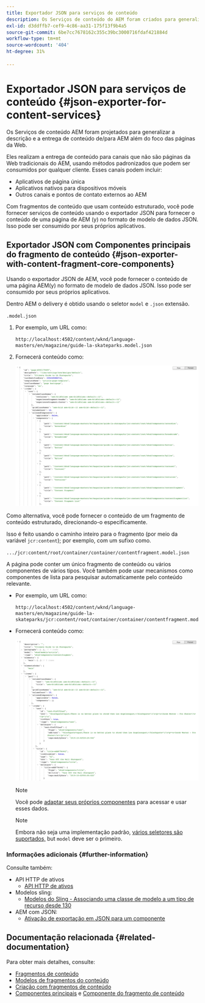 ```yaml
---
title: Exportador JSON para serviços de conteúdo
description: Os Serviços de conteúdo do AEM foram criados para generalizar a descrição e a entrega de conteúdo de e para o AEM para além do foco em páginas da Web. Eles realizam a entrega de conteúdo para canais que não são páginas da Web tradicionais do AEM, usando métodos padronizados que podem ser consumidos por qualquer cliente.
exl-id: d3ddffb7-cef9-4c86-aa31-175f13f9b4a5
source-git-commit: 6be7cc7678162c355c39bc3000716fdaf421884d
workflow-type: tm+mt
source-wordcount: '404'
ht-degree: 31%

---
```


# Exportador JSON para serviços de conteúdo {#json-exporter-for-content-services}

Os Serviços de conteúdo AEM foram projetados para generalizar a descrição e a entrega de conteúdo de/para AEM além do foco das páginas da Web.

Eles realizam a entrega de conteúdo para canais que não são páginas da Web tradicionais do AEM, usando métodos padronizados que podem ser consumidos por qualquer cliente. Esses canais podem incluir:

* Aplicativos de página única
* Aplicativos nativos para dispositivos móveis
* Outros canais e pontos de contato externos ao AEM

Com fragmentos de conteúdo que usam conteúdo estruturado, você pode fornecer serviços de conteúdo usando o exportador JSON para fornecer o conteúdo de uma página de AEM (y) no formato de modelo de dados JSON. Isso pode ser consumido por seus próprios aplicativos.

## Exportador JSON com Componentes principais do fragmento de conteúdo {#json-exporter-with-content-fragment-core-components}

Usando o exportador JSON de AEM, você pode fornecer o conteúdo de uma página AEM(y) no formato de modelo de dados JSON. Isso pode ser consumido por seus próprios aplicativos.

Dentro AEM o delivery é obtido usando o seletor `model` e `.json` extensão.

`.model.json`

1. Por exemplo, um URL como:

   ```shell
   http://localhost:4502/content/wknd/language-masters/en/magazine/guide-la-skateparks.model.json
   ```

1. Fornecerá conteúdo como:

   ![Modelo JSON de conteúdo WKND](assets/json-model-wknd.png)

Como alternativa, você pode fornecer o conteúdo de um fragmento de conteúdo estruturado, direcionando-o especificamente.

Isso é feito usando o caminho inteiro para o fragmento (por meio da variável `jcr:content`); por exemplo, com um sufixo como.

`.../jcr:content/root/container/container/contentfragment.model.json`

A página pode conter um único fragmento de conteúdo ou vários componentes de vários tipos. Você também pode usar mecanismos como componentes de lista para pesquisar automaticamente pelo conteúdo relevante.

* Por exemplo, um URL como:

   ```shell
   http://localhost:4502/content/wknd/language-masters/en/magazine/guide-la-skateparks/jcr:content/root/container/container/contentfragment.model.json
   ```

* Fornecerá conteúdo como:

   ![Modelo JSON do fragmento de conteúdo WKND](assets/json-model-wknd-content-fragment.png)

   >[!NOTE]
   >
   >Você pode [adaptar seus próprios componentes](enabling-json-exporter.md) para acessar e usar esses dados.

   >[!NOTE]
   >
   >Embora não seja uma implementação padrão, [vários seletores são suportados,](enabling-json-exporter.md#multiple-selectors) but `model` deve ser o primeiro.

### Informações adicionais {#further-information}

Consulte também:

* API HTTP de ativos
   * [API HTTP de ativos](/help/assets/developer-reference-material-apis.md)
* Modelos sling:
   * [Modelos do Sling - Associando uma classe de modelo a um tipo de recurso desde 130](https://sling.apache.org/documentation/bundles/models.html#associating-a-model-class-with-a-resource-type-since-130)
* AEM com JSON:
   * [Ativação de exportação em JSON para um componente](enabling-json-exporter.md)

## Documentação relacionada {#related-documentation}

Para obter mais detalhes, consulte:

* [Fragmentos de conteúdo](/help/sites-cloud/administering/content-fragments/content-fragments.md)
* [Modelos de fragmentos do conteúdo](/help/sites-cloud/administering/content-fragments/content-fragments-models.md)
* [Criação com fragmentos de conteúdo](/help/sites-cloud/authoring/fundamentals/content-fragments.md)
* [Componentes principais](https://experienceleague.adobe.com/docs/experience-manager-core-components/using/introduction.html?lang=pt-BR) e [Componente do fragmento de conteúdo](https://experienceleague.adobe.com/docs/experience-manager-core-components/using/components/content-fragment-component.html?lang=pt-BR)
